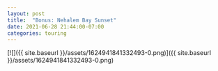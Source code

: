 ```yaml
---
layout: post
title:  "Bonus: Nehalem Bay Sunset"
date: 2021-06-28 21:44:00-07:00
categories: touring
---
```


[![]({{ site.baseurl }}/assets/1624941841332493-0.png)]({{ site.baseurl }}/assets/1624941841332493-0.png)

